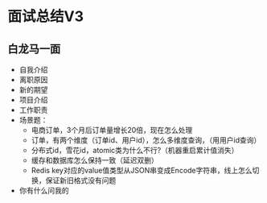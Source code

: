 # 面试总结V3

## 白龙马一面
* 自我介绍
* 离职原因
* 新的期望
* 项目介绍
* 工作职责
* 场景题：
  * 电商订单，3个月后订单量增长20倍，现在怎么处理
  * 订单，有两个维度（订单id、用户id），怎么多维度查询，（用用户id查询）
  * 分布式id，雪花id，atomic类为什么不行?（机器重启累计值消失）
  * 缓存和数据库怎么保持一致（延迟双删）
  * Redis key对应的value值类型从JSON串变成Encode字符串，线上怎么切换，保证新旧格式没有问题
* 你有什么问我的